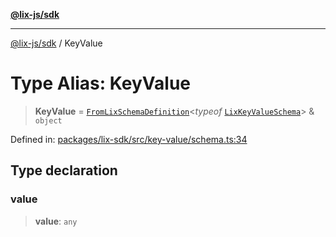 [**@lix-js/sdk**](../README.md)

***

[@lix-js/sdk](../README.md) / KeyValue

# Type Alias: KeyValue

> **KeyValue** = [`FromLixSchemaDefinition`](FromLixSchemaDefinition.md)\<*typeof* [`LixKeyValueSchema`](../variables/LixKeyValueSchema.md)\> & `object`

Defined in: [packages/lix-sdk/src/key-value/schema.ts:34](https://github.com/opral/monorepo/blob/b744c06f94e2e95227e07cc6016002a653e430d8/packages/lix-sdk/src/key-value/schema.ts#L34)

## Type declaration

### value

> **value**: `any`
